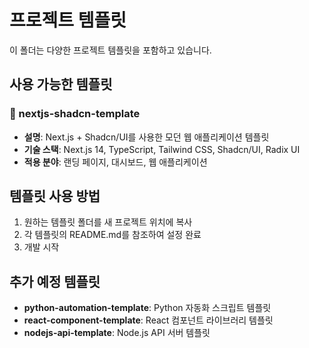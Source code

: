 # 프로젝트 템플릿

이 폴더는 다양한 프로젝트 템플릿을 포함하고 있습니다.

## 사용 가능한 템플릿

### 📁 nextjs-shadcn-template
- **설명**: Next.js + Shadcn/UI를 사용한 모던 웹 애플리케이션 템플릿
- **기술 스택**: Next.js 14, TypeScript, Tailwind CSS, Shadcn/UI, Radix UI
- **적용 분야**: 랜딩 페이지, 대시보드, 웹 애플리케이션

## 템플릿 사용 방법

1. 원하는 템플릿 폴더를 새 프로젝트 위치에 복사
2. 각 템플릿의 README.md를 참조하여 설정 완료
3. 개발 시작

## 추가 예정 템플릿

- **python-automation-template**: Python 자동화 스크립트 템플릿
- **react-component-template**: React 컴포넌트 라이브러리 템플릿
- **nodejs-api-template**: Node.js API 서버 템플릿 